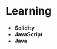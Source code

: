 <h1>Learning</h1>
<ul>
  <li><strong>Solidity</strong></li>
  <li><strong>JavaScript</strong></li>
  <li><strong>Java</strong></li>
</ul>
